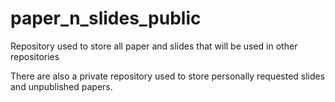 # paper_n_slides_public
Repository used to store all paper and slides that will be used in other repositories

There are also a private repository used to store personally requested slides and unpublished papers. 
